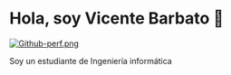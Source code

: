 # Hola, soy Vicente Barbato 👋

[![Github-perf.png](https://i.postimg.cc/HkLtCpjy/Github-perf.png)](https://postimg.cc/crV3RGRx)

Soy un estudiante de Ingeniería informática

<!--
**VicenteBarbato/VicenteBarbato** is a ✨ _special_ ✨ repository because its `README.md` (this file) appears on your GitHub profile.

Here are some ideas to get you started:

- 🔭 I’m currently working on ...
- 🌱 I’m currently learning ...
- 👯 I’m looking to collaborate on ...
- 🤔 I’m looking for help with ...
- 💬 Ask me about ...
- 📫 How to reach me: ...
- 😄 Pronouns: ...
- ⚡ Fun fact: ...
-->
